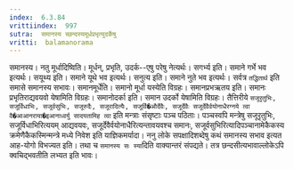 ```yaml
---
index:  6.3.84
vrittiindex:  997
sutra:  समानस्य च्छन्दस्यमूर्धप्रभृत्युदर्केषु
vritti:  balamanorama 
---
```


समानस्य। नतु मूर्धादिष्विति। मूर्धन्, प्रभृति, उदर्क--एषु परेषु नेत्यर्थः। सगर्भ्य इति। समाने गर्भे भव इत्यर्थः। सयूथ्य इति। समाने यूथे भव इत्यर्थः। सनुत्य इति। समाने नुते भव इत्यर्थः। सर्वत्र `तद्धितार्थ` इति समासे समानस्य सभावः। समानमूर्धेति। समानो मूर्धा यस्येति विग्रहः। समानप्रभऋतय इति। समानः प्रभृतिराद्यवयवो येषामिति विग्रहः। समानोदर्का इति। समान उदर्को येषामिति विग्रहः। तैत्तिरीये `सजूरृतुभिः, सजूर्विधाभिः, सजूर्वसुभिः, सजूरुदैः, सजूरादित्यैः, सजूर्वि�और्देवैः, सजूर्देवैः सजूर्देवैर्वयोनाधैरग्नये त्वा वै�आआनराया�इआनाध्वर्यु सादयतामिह त्वा` इति मन्त्राः संसृष्टाः पञ्च पठिताः। पञ्चस्वपि मन्त्रेषु सजूरृतुभिः, सजूर्विधाभिरित्ययम् आद्यवयवः, सजूर्देवैर्वयोनाधैरित्यन्तावयवश्च समानः, सजूर्वसुभिरित्यादिपञ्चानामेकैकस्य क्रमेणैकैकस्मिन्मन्त्रे मध्ये निवेश इति याज्ञिकमर्यादा। ननु लोके सपक्षादिशब्देषु कथं समानस्य सभाव इत्यत आह-योगो विभज्यत इति। तथा च `समानस्य सः स्या`दिति वाक्यान्तरं संपद्यते। तत्र छन्दसीत्यभावाल्लोकेऽपि क्वचिद्भवतीति लभ्यत इति भावः।

